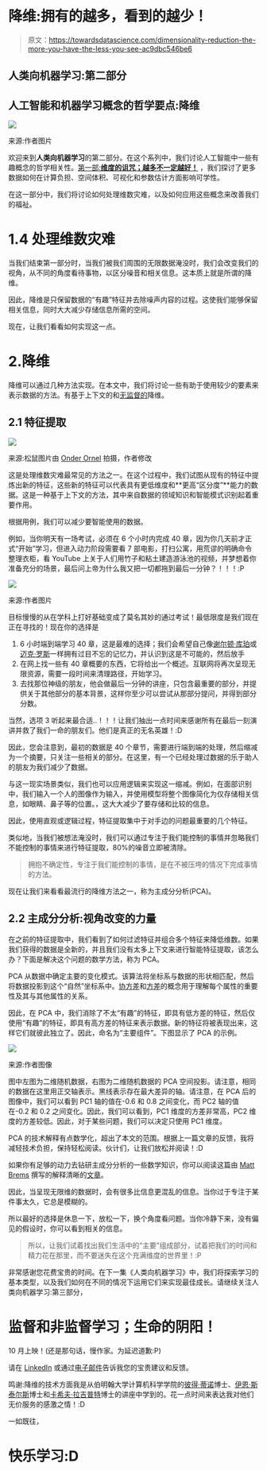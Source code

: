 # 降维:拥有的越多，看到的越少！

> 原文：<https://towardsdatascience.com/dimensionality-reduction-the-more-you-have-the-less-you-see-ac9dbc546be6>

## 人类向机器学习:第二部分

## 人工智能和机器学习概念的哲学要点:降维

![](img/09b972c787e12fe26baeaa10d39c2712.png)

来源:作者图片

欢迎来到**人类向机器学习**的第二部分。在这个系列中，我们讨论人工智能中一些有趣概念的哲学相关性。[第一部:**维度的诅咒；越多不一定越好！**](/the-curse-of-dimensionality-more-is-not-always-better-585b5a49fce3?sk=e8912c8978784a8cf94a3762e8c6958b) ，我们探讨了更多数据如何在计算负担、空间体积、可视化和参数估计方面影响可学性。

在这一部分中，我们将讨论如何处理维数灾难，以及如何应用这些概念来改善我们的福祉。

# 1.4 处理维数灾难

当我们结束第一部分时，当我们被我们周围的无限数据淹没时，我们会改变我们的视角，从不同的角度看待事物，以区分噪音和相关信息。这本质上就是所谓的降维。

因此，降维是只保留数据的“有趣”特征并去除噪声内容的过程。这使我们能够保留相关信息，同时大大减少存储信息所需的空间。

现在，让我们看看如何实现这一点。

# 2.降维

降维可以通过几种方法实现。在本文中，我们将讨论一些有助于使用较少的要素来表示数据的方法。有基于上下文的和[无监督的](https://en.wikipedia.org/wiki/Unsupervised_learning)降维。

## 2.1 特征提取

![](img/3dd706b07d6ce83283b3343f57c71d5a.png)

来源:松鼠图片由 [Onder Ornel](https://unsplash.com/photos/CgSbUJYN6Xo) 拍摄，作者修改

这是处理维数灾难最常见的方法之一。在这个过程中，我们试图从现有的特征中提炼出新的特征，这些新的特征可以代表具有更低维度和**更高“区分度”**能力的数据。这是一种基于上下文的方法，其中来自数据的领域知识和智能模式识别起着重要作用。

根据用例，我们可以减少要智能使用的数据。

例如，当你明天有一场考试，必须在 6 个小时内完成 40 章，因为你几天前才正式“开始”学习，但进入动力阶段需要看 7 部电影，打扫公寓，用荒谬的明确命令整理衣柜，看 YouTube 上关于人们用竹子和粘土建造游泳池的视频，并梦想着你准备充分的场景，最后问上帝为什么我又把一切都拖到最后一分钟？！！！:P

![](img/a4f4a00d2fa1938c873cf5e4ec576641.png)

来源:作者图片

目标慢慢的从在学科上打好基础变成了莫名其妙的通过考试！最低限度是我们现在正在寻找的！现在你的选择是

1.  6 小时端到端学习 40 章，这是最难的选择；我们会希望自己像[谢尔顿·库珀](https://bigbangtheory.fandom.com/wiki/Sheldon_Cooper)或[迈克·罗斯](https://suits.fandom.com/wiki/Mike_Ross)一样拥有过目不忘的记忆力，并认识到这是不可能的，然后放手
2.  在网上找一些有 40 章概要的东西，它将给出一个概述。互联网将再次呈现无限资源，需要一段时间来清理路径，开始学习。
3.  去找那位神级的朋友，他会做最后一分钟的讲座，只包含最重要的部分，并提供关于其他部分的基本背景，这样你至少可以尝试从那部分提问，并得到部分分数。

当然，选项 3 听起来最合适..！！！让我们抽出一点时间来感谢所有在最后一刻演讲并救了我们一命的朋友们。他们是真正的无名英雄！:D

因此，您会注意到，最初的数据是 40 个章节，需要进行端到端的处理，然后缩减为一个摘要，只关注一些相关的部分。在这里，有一个已经处理过数据的乐于助人的朋友为我们减少了数据。

与这一现实场景类似，我们也可以应用逻辑来实现这一缩减。例如，在面部识别中，我们输入一个人的图像作为输入，并使用模型将整个图像简化为仅存储相关信息，如眼睛、鼻子等的位置。，这大大减少了要存储和比较的信息。

因此，使用直观或逻辑过程，特征提取集中于对手边的问题最重要的几个特征。

类似地，当我们被想法淹没时，我们可以通过专注于我们能控制的事情并忽略我们不能控制的事情来进行特征提取，80%的噪音立即被清除。

> 拥抱不确定性，专注于我们能控制的事情，是在不被压垮的情况下完成事情的方法。

现在让我们来看看最流行的降维方法之一，称为主成分分析(PCA)。

## 2.2 主成分分析:视角改变的力量

在之前的特征提取中，我们看到了如何过滤特征并组合多个特征来降低维数。如果我们获得的数据是全新的，并且我们没有太多上下文来进行智能特征提取，该怎么办？下面是解决这个问题的数学方法，称为 PCA。

PCA 从数据中确定主要的变化模式。该算法将坐标系与数据的形状相匹配，然后将数据投影到这个“自然”坐标系中。[协方差](https://en.wikipedia.org/wiki/Covariance)和[方差](https://en.wikipedia.org/wiki/Variance)的概念用于理解每个属性的重要性及其与其他属性的关系。

因此，在 PCA 中，我们消除了不太“有趣”的特征，即具有低方差的特征，然后仅使用“有趣”的特征，即具有高方差的特征来表示数据。新的特征将被表现出来，这样它们就彼此独立了。因此，命名为“主要组件”。下图显示了 PCA 的示例。

![](img/1a2863dbc7376c36f851bd960eaba07f.png)

来源:作者图像

图中左图为二维随机数据，右图为二维随机数据的 PCA 空间投影。请注意，相同的数据在这里用正交轴表示。黑线表示存在最大差异的轴。请注意，在 PCA 后的图像中，我们可以看到 PC1 轴的值在-0.6 和 0.8 之间变化，而 PC2 轴的值在-0.2 和 0.2 之间变化。因此，我们可以看到，PC1 维度的方差非常高，PC2 维度的方差较低。因此，对于某些问题，我们可以决定只使用 PC1 维度。

PCA 的技术解释有点数学化，超出了本文的范围。根据上一篇文章的反馈，我将减轻技术负担，保持轻松阅读。伙计们，让我们放松并阅读！:D

如果你有足够的动力去钻研主成分分析的一些数学知识，你可以阅读这篇由 [Matt Brems](https://matthew-brems.medium.com/) 撰写的解释清晰的[文章](/a-one-stop-shop-for-principal-component-analysis-5582fb7e0a9c)。

因此，当呈现无限维的数据时，会有很多比信息更混乱的信息。当你过于专注于某件事太久，它总是模糊的。

所以最好的选择是休息一下，放松一下，换个角度看问题。当你冷静下来，没有偏见的假设时，你可以看到相关的信息。

> 所以，让我们试着找出我们生活中的“主要”组成部分，试着把我们的时间和精力花在那里，而不要迷失在这个充满维度的世界里！:P

非常感谢您花费宝贵的时间。在下一集《人类向机器学习》中，我们将探索学习的基本类型，以及我们如何在不同的情况下运用它们来实现最佳成长。请继续关注人类向机器学习:第三部分，

# 监督和非监督学习；生命的阴阳！

10 月上映！(还是那句话，慢作家。为延迟道歉:P)

请在 [LinkedIn](https://www.linkedin.com/in/sreekiranar/) 或通过[电子邮件](http://sreekiranar@gmail.com/)告诉我您的宝贵建议和反馈。

鸣谢:降维的技术方面我是从伯明翰大学计算机科学学院的[彼得·蒂诺](https://www.cs.bham.ac.uk/~pxt/)博士、[伊恩·斯泰尔斯](https://www.cs.bham.ac.uk/~ibs/)博士和[卡希夫·拉吉普特](https://www.birmingham.ac.uk/staff/profiles/dubai/rajpoot-kashif.aspx)博士的讲座中学到的。花一点时间来表达我对他们无价服务的感激之情！:D

一如既往，

# 快乐学习:D